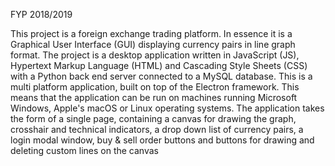 FYP 2018/2019

This project is a foreign exchange trading platform. In essence it is a Graphical User Interface (GUI) displaying currency pairs in line graph format.
The project is a desktop application written in JavaScript (JS), Hypertext Markup Language (HTML) and Cascading Style Sheets (CSS) with a Python back end server connected to a MySQL database.
This is a multi platform application, built on top of the Electron framework. This means that the application can be run on machines running Microsoft Windows, Apple's macOS or Linux operating systems.
The application takes the form of a single page, containing a canvas for drawing the graph, crosshair and technical indicators, a drop down list of currency pairs, a login modal window, buy & sell order buttons and buttons for drawing and deleting custom lines on the canvas

